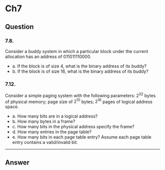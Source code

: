 # Ch7
## Question
### 7.8.
Consider a buddy system in which a particular block under the current allocation has an address of $011011110000$.
- a. ﻿﻿﻿If the block is of size 4, what is the binary address of its buddy?
- b. ﻿﻿﻿If the block is of size 16, what is the binary address of its buddy?

### 7.12.
Consider a simple paging system with the following parameters: $2^{32}$ bytes of physical memory; page size of $2^{10}$ bytes; $2^{16}$ pages of logical address space.
- a. How many bits are in a logical address?
- b. How many bytes in a frame?
- c. How many bits in the physical address specify the frame?
- d. How many entries in the page table?
- e. How many bits in each page table entry? Assume each page table entry contains a valid/invalid bit.

---

## Answer
